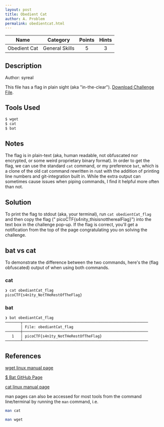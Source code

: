 ```yaml
---
layout: post
title: Obedient Cat
author: A. Problem
permalink: obedientcat.html
---
```



|     Name     |    Category    | Points | Hints |
|:------------:|:--------------:|:------:|:-----:|
| Obedient Cat | General Skills |   5    |   3   |


## Description
Author: syreal

This file has a flag in plain sight (aka "in-the-clear"). [Download Challenge File](https://mercury.picoctf.net/static/fb851c1858cc762bd4eed569013d7f00/flag).

## Tools Used
```bash
$ wget
$ cat
$ bat
```


## Notes
The flag is in plain-text (aka, human readable, not obfuscated nor encrypted, or some weird proprietary binary format). In order to get the flag, we can use the standard `cat` command, or my preference `bat`, which is a clone of the old cat command rewritten in rust with the addition of printing line numbers and git-integration built in. While the extra output can sometimes cause issues when piping commands, I find it helpful more often than not.

## Solution
To print the flag to stdout (aka, your terminal), run `cat obedientCat_flag` and then copy the flag (" picoCTF{s4nity_thisisnottherealFlag}") into the text box in the challenge pop-up. If the flag is correct, you'll get a notification from the top of the page congratulating you on solving the challenge. 

## bat vs cat
To demonstrate the difference between the two commands, here's the (flag obfuscated) output of when using both commands.
### cat
```bash
❯ cat obediantCat_flag 
picoCTF{s4n1ty_NotTHeRestOfTheFlag}
```
### bat
```bash
❯ bat obediantCat_flag 
───────┬─────────────────────────────────────────────────────────
       │ File: obediantCat_flag
───────┼─────────────────────────────────────────────────────────
   1   │ picoCTF{s4n1ty_NotTHeRestOfTheFlag}
───────┴─────────────────────────────────────────────────────────
```

## References
[wget linux manual page](https://linux.die.net/man/1/wget)

[$ Bat GitHub Page](https://github.com/sharkdp/bat)

[cat linux manual page](https://man7.org/linux/man-pages/man1/cat.1.html)

man pages can also be accessed for most tools from the command line/terminal by running the `man` command, i.e.
```bash
man cat

man wget
```